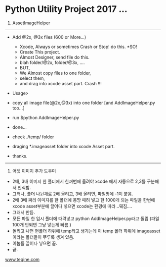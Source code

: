 Python Utility Project 2017 ... 
===============================
1. AssetImageHelper
-------------------
* Add @2x, @3x files (600 or More...)
	* Xcode, Always or sometimes Crash or Stop! do this.
*SO!
	* Create This project.
	* Almost Designer, send file do this.
	* blah folder/@2x, folder/@3x, .... 
	* BUT,
	* We Almost copy files to one folder, 
	* select them, 
	* and drag into xcode asset part. 
Crash !!!

* Usage>
* copy all image file(@2x,@3x) into one folder [and AddImageHelper.py too...]
* run $python AddImageHelper.py
* done...
* check ./temp/ folder
* draging *.imageasset folder into xcode Asset part.
* thanks.
***
1. 어셋 이미지 추가 도우미
* 2배, 3배 이미지 한 폴더에서 한꺼번에 올려야 xcode 에서 자동으로 2,3를 구분해서 인식함.
* 그러나, 폴더 나뉜채로 2배 올리고, 3배 올리면, 파일명에 -1이 붙음.
* 2배 3배 짜리 이미지를 한 폴더에 몽땅 때려 넣고 한 1000개 되는 파일을 한번에 xcode asset부분에 끌어다 넣으면 xcode는 환경에 따라 ..뒈짐....
* 그래서 만듬.
* 모든 파일 한 임시 폴더에 때려넣고 python AddImageHelper.py라고 돌림 (파일 100개 안되면 그냥 넣는게 빠름.)
* 돌리고 나면 현폴더 하위에 temp라고 생기는데 이 temp 폴더 하위에 imageasset이라는 폴더들이 쭈루룩 생겨 있음.
* 이놈들 끌어다 넣으면 끝.
* 끝.

www.tegine.com
